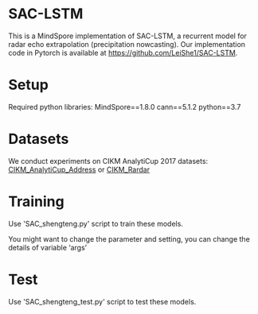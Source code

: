 # SAC-LSTM

This is a MindSpore implementation of SAC-LSTM, a recurrent model for radar echo extrapolation (precipitation nowcasting). Our implementation code in Pytorch is available at https://github.com/LeiShe1/SAC-LSTM.



# Setup

Required python libraries: MindSpore==1.8.0 cann==5.1.2 python==3.7 


# Datasets

We conduct experiments on CIKM AnalytiCup 2017 datasets: [CIKM_AnalytiCup_Address](https://tianchi.aliyun.com/competition/entrance/231596/information) or [CIKM_Rardar](https://drive.google.com/drive/folders/1IqQyI8hTtsBbrZRRht3Es9eES_S4Qv2Y?usp=sharing) 

# Training

Use 'SAC_shengteng.py' script to train these models. 

You might want to change the parameter and setting, you can change the details of variable ‘args’ 


# Test
Use 'SAC_shengteng_test.py' script to test these models. 


